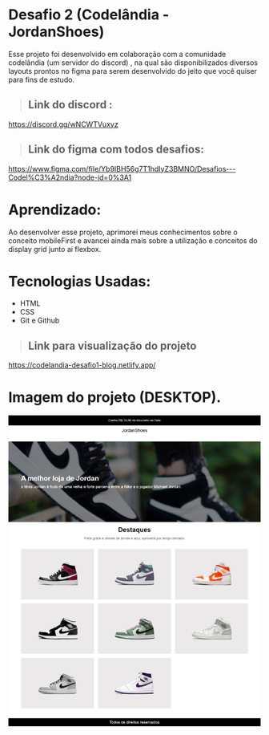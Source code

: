 # Desafio 2 (Codelândia - JordanShoes)
Esse projeto foi desenvolvido em colaboração com a comunidade codelândia (um servidor do discord) , na qual são disponibilizados diversos layouts prontos no figma para serem desenvolvido do jeito que você quiser para fins de estudo.

>## Link do discord : 
https://discord.gg/wNCWTVuxyz
>## Link do figma com todos desafios: 
https://www.figma.com/file/Yb9IBH56g7T1hdIyZ3BMNO/Desafios---Codel%C3%A2ndia?node-id=0%3A1

# Aprendizado:
Ao desenvolver esse projeto, aprimorei meus conhecimentos sobre o conceito mobileFirst e avancei ainda mais sobre a utilização e conceitos do display grid junto ai flexbox.

# Tecnologias Usadas:
- HTML
- CSS 
- Git e Github

>## Link para visualização do projeto
https://codelandia-desafio1-blog.netlify.app/


# Imagem do projeto (DESKTOP).
![preview](./assets/imgs/screen.png)



